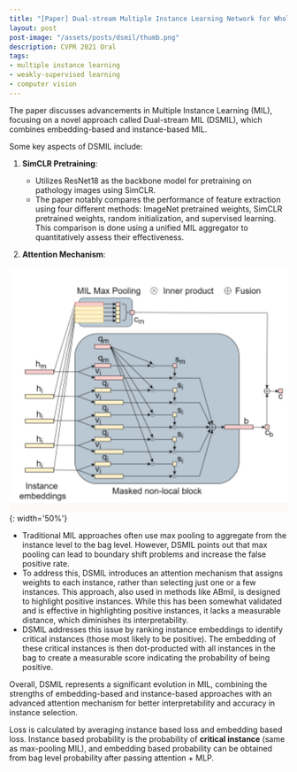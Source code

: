 ```yaml
---
title: "[Paper] Dual-stream Multiple Instance Learning Network for Whole Slide Image Classification with Self-supervised Contrastive Learning"
layout: post
post-image: "/assets/posts/dsmil/thumb.png"
description: CVPR 2021 Oral
tags:
- multiple instance learning
- weakly-supervised learning
- computer vision
---
```


The paper discusses advancements in Multiple Instance Learning (MIL), focusing on a novel approach called Dual-stream MIL (DSMIL), which combines embedding-based and instance-based MIL.

Some key aspects of DSMIL include:

1. **SimCLR Pretraining**: 
   - Utilizes ResNet18 as the backbone model for pretraining on pathology images using SimCLR.
   - The paper notably compares the performance of feature extraction using four different methods: ImageNet pretrained weights, SimCLR pretrained weights, random initialization, and supervised learning. This comparison is done using a unified MIL aggregator to quantitatively assess their effectiveness. <br>


2. **Attention Mechanism**: 
   
![mehtod](/assets/posts/dsmil/1.png){: width='50%'}

   - Traditional MIL approaches often use max pooling to aggregate from the instance level to the bag level. However, DSMIL points out that max pooling can lead to boundary shift problems and increase the false positive rate.
   - To address this, DSMIL introduces an attention mechanism that assigns weights to each instance, rather than selecting just one or a few instances. This approach, also used in methods like ABmil, is designed to highlight positive instances. While this has been somewhat validated and is effective in highlighting positive instances, it lacks a measurable distance, which diminishes its interpretability.
   - DSMIL addresses this issue by ranking instance embeddings to identify critical instances (those most likely to be positive). The embedding of these critical instances is then dot-producted with all instances in the bag to create a measurable score indicating the probability of being positive.

Overall, DSMIL represents a significant evolution in MIL, combining the strengths of embedding-based and instance-based approaches with an advanced attention mechanism for better interpretability and accuracy in instance selection.


Loss is calculated by averaging instance based loss and embedding based loss. Instance based probability is the probability of **critical instance** (same as max-pooling MIL), and embedding based probability can be obtained from  bag level probability after passing attention + MLP.